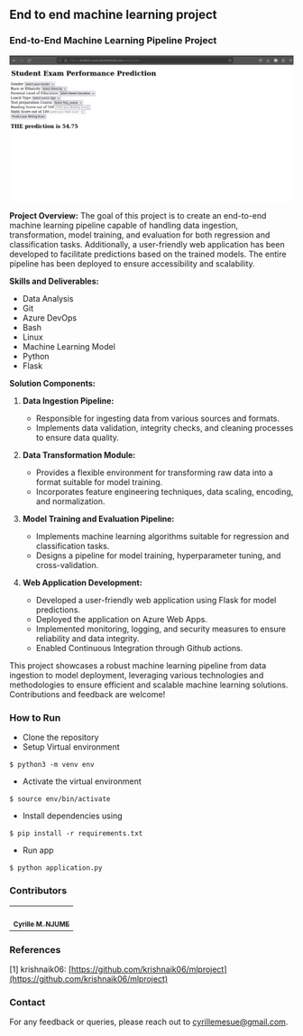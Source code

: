 ## End to end machine learning project

### End-to-End Machine Learning Pipeline Project

![Screenshot](app.png)

**Project Overview:**
The goal of this project is to create an end-to-end machine learning pipeline capable of handling data ingestion, transformation, model training, and evaluation for both regression and classification tasks. Additionally, a user-friendly web application has been developed to facilitate predictions based on the trained models. The entire pipeline has been deployed to ensure accessibility and scalability.

**Skills and Deliverables:**
- Data Analysis
- Git
- Azure DevOps
- Bash
- Linux
- Machine Learning Model
- Python
- Flask

**Solution Components:**

1. **Data Ingestion Pipeline:**
   - Responsible for ingesting data from various sources and formats.
   - Implements data validation, integrity checks, and cleaning processes to ensure data quality.

2. **Data Transformation Module:**
   - Provides a flexible environment for transforming raw data into a format suitable for model training.
   - Incorporates feature engineering techniques, data scaling, encoding, and normalization.

3. **Model Training and Evaluation Pipeline:**
   - Implements machine learning algorithms suitable for regression and classification tasks.
   - Designs a pipeline for model training, hyperparameter tuning, and cross-validation.

4. **Web Application Development:**
   - Developed a user-friendly web application using Flask for model predictions.
   - Deployed the application on Azure Web Apps.
   - Implemented monitoring, logging, and security measures to ensure reliability and data integrity.
   - Enabled Continuous Integration through Github actions.

This project showcases a robust machine learning pipeline from data ingestion to model deployment, leveraging various technologies and methodologies to ensure efficient and scalable machine learning solutions. Contributions and feedback are welcome!

### How to Run 

- Clone the repository
- Setup Virtual environment
```
$ python3 -m venv env
```
- Activate the virtual environment
```
$ source env/bin/activate
```
- Install dependencies using
```
$ pip install -r requirements.txt
```
- Run app
```
$ python application.py
```


### Contributors 

<table>
  <tr>
    <td align="center"><a href="https://github.com/CyrilleMesue"><img src="https://avatars.githubusercontent.com/CyrilleMesue" width="100px;" alt=""/><br /><sub><b>Cyrille M. NJUME</b></sub></a><br /></td>
  </tr>
</table>

### References 

[1] krishnaik06: [https://github.com/krishnaik06/mlproject](https://github.com/krishnaik06/mlproject)

### Contact

For any feedback or queries, please reach out to [cyrillemesue@gmail.com](mailto:cyrillemesue@gmail.com).
